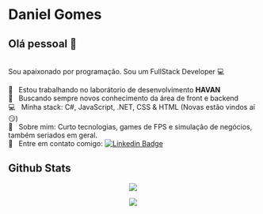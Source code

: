 #  Daniel Gomes

## Olá pessoal 👋
<br/>Sou apaixonado por programação.
Sou um FullStack Developer :computer:

 :rocket:  &nbsp; Estou trabalhando no laborátorio de desenvolvimento **HAVAN**
 <br/> :purple_heart: &nbsp; Buscando sempre novos conhecimento da área de front e backend 
 <br/> :computer: &nbsp; Minha stack: C#, JavaScript, .NET, CSS & HTML (Novas estão vindos aí :smirk:) 
 <br/> 💬  &nbsp; Sobre mim: Curto tecnologias, games de FPS e simulação de negócios, também seriados em geral.
  <br/> :email: &nbsp; Entre em contato comigo: [![Linkedin Badge](https://img.shields.io/badge/-DanielGomes-blue?style=flat-square&logo=Linkedin&logoColor=white&link=https://www.linkedin.com/in/daniel-santos-5b22ab188/)](https://www.linkedin.com/in/daniel-santos-5b22ab188/)
  
## Github Stats

<p align="center">
  <img src="https://github-readme-stats.vercel.app/api?username=dan-gomes&show_icons=true&theme=tokyonight&count_private=true&hide=issues&card_width=500">
</p>

<p align="center">
  <img src="https://github-readme-stats.vercel.app/api/top-langs/?username=dan-gomes&theme=tokyonight&card_width=495">
</p>

